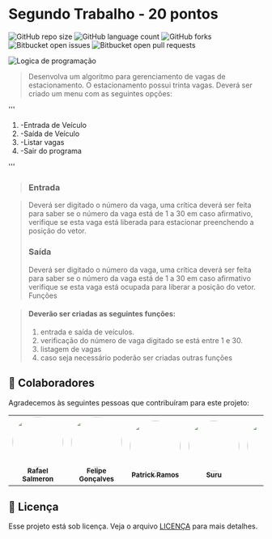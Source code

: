 # Segundo Trabalho - 20 pontos

![GitHub repo size](https://img.shields.io/github/repo-size/iuricode/README-template?style=for-the-badge)
![GitHub language count](https://img.shields.io/github/languages/count/iuricode/README-template?style=for-the-badge)
![GitHub forks](https://img.shields.io/github/forks/iuricode/README-template?style=for-the-badge)
![Bitbucket open issues](https://img.shields.io/bitbucket/issues/iuricode/README-template?style=for-the-badge)
![Bitbucket open pull requests](https://img.shields.io/bitbucket/pr-raw/iuricode/README-template?style=for-the-badge)

<img src="https://codecrush.com.br/static/images/articles/logica.png?w=3840&q=75" alt="Logica de programação">

> Desenvolva um algoritmo para gerenciamento de vagas de
> estacionamento. O estacionamento possui trinta vagas.
> Deverá ser criado um menu com as seguintes opções:
>
'''

1. -Entrada de Veículo
2. -Saída de Veículo
3. -Listar vagas
4. -Sair do programa

'''
> ### Entrada

> Deverá ser digitado o número da vaga, uma crítica deverá ser feita para
> saber se o número da vaga está de 1 a 30 em caso afirmativo, verifique
> se esta vaga está liberada para estacionar preenchendo a posição do
> vetor.
> ### Saída
> Deverá ser digitado o número da vaga, uma crítica deverá ser feita para
> saber se o número da vaga está de 1 a 30 em caso afirmativo verifique
> se esta vaga está ocupada para liberar a posição do vetor. Funções

> #### Deverão ser criadas as seguintes funções:
> 1. entrada e saída de veículos.
> 2. verificação do número de vaga digitado se está entre 1 e 30.
> 3. listagem de vagas
> 4. caso seja necessário poderão ser criadas outras funções


## 🤝 Colaboradores

Agradecemos às seguintes pessoas que contribuíram para este projeto:

<table> 
<tr>

<td align="center"><a href="https://github.com/rafasalmeron"><img style="border-radius: 50%" src="https://avatars.githubusercontent.com/u/94733546?v=4" width="100px" alt=""/>
 <br />
 <sub><b>Rafael Salmeron</b></sub></a> <a href="https://github.com/rafasalmeron"></a></td>

 <td align="center"><a href="https://github.com/Felipe-Goncalves-Lima"><img style="border-radius: 50%" src="https://avatars.githubusercontent.com/u/163328613?v=4" width="100px" alt=""/>
 <br />
 <sub><b>Felipe Gonçalves</b></sub></a> <a href="https://github.com/Felipe-Goncalves-Lima"></a></td>


 <td align="center"><a href="https://github.com/PatrickRamosTI"><img style="border-radius: 50%" src="https://avatars.githubusercontent.com/u/177888812?v=4" width="100px" alt=""/>
 <br />
 <sub><b>Patrick Ramos</b></sub></a> <a href="https://github.com/PatrickRamosTI"></a></td>
 
 <td align="center"><a href="https://github.com/suru13"><img style="border-radius: 50%" src="https://avatars.githubusercontent.com/u/78802877?v=4" width="100px" alt=""/>
 <br />
 <sub><b>Suru</b></sub></a> <a href="https://github.com/suru13"></a></td>
 
  <td align="center"><a href="https://github.com/"><img style="border-radius: 50%" src="https://avatars.githubusercontent.com/u/" width="100px" alt=""/>
 <br />
 <sub><b>Deny</b></sub></a> <a href="https://github.com/"></a></td>


</tr>

</table>

## 📝 Licença

Esse projeto está sob licença. Veja o arquivo [LICENÇA](LICENSE.md) para mais detalhes.
